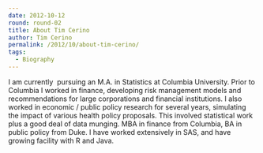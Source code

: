 ```yaml
---
date: 2012-10-12
round: round-02
title: About Tim Cerino
author: Tim Cerino
permalink: /2012/10/about-tim-cerino/
tags:
  - Biography
---
```

I am currently  pursuing an M.A. in Statistics at Columbia University. Prior to Columbia I worked in finance, developing risk management models and recommendations for large corporations and financial institutions. I also worked in economic / public policy research for several years, simulating the impact of various health policy proposals. This involved statistical work plus a good deal of data munging. MBA in finance from Columbia, BA in public policy from Duke. I have worked extensively in SAS, and have growing facility with R and Java.

